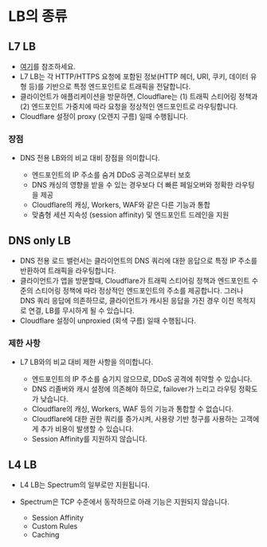 # LB의 종류
## L7 LB
- [여기](https://developers.cloudflare.com/learning-paths/load-balancing/planning/types-load-balancers/)를 참조하세요.
- L7 LB는 각 HTTP/HTTPS 요청에 포함된 정보(HTTP 헤더, URI, 쿠키, 데이터 유형 등)를 기반으로 특정 엔드포인트로 트래픽을 전달합니다.
- 클라이언트가 애플리케이션을 방문하면, Cloudflare는 (1) 트래픽 스티어링 정책과 (2) 엔드포인트 가중치에 따라 요청을 정상적인 엔드포인트로 라우팅합니다.
- Cloudflare 설정이 proxy (오렌지 구름) 일때 수행됩니다.

### 장점
- DNS 전용 LB와의 비교 대비 장점을 의미합니다.

  + 엔드포인트의 IP 주소를 숨겨 DDoS 공격으로부터 보호
  + DNS 캐싱의 영향을 받을 수 있는 경우보다 더 빠른 페일오버와 정확한 라우팅을 제공
  + Cloudflare의 캐싱, Workers, WAF와 같은 다른 기능과 통합
  + 맞춤형 세션 지속성 (session affinity) 및 엔드포인트 드레인을 지원

## DNS only LB
- DNS 전용 로드 밸런서는 클라이언트의 DNS 쿼리에 대한 응답으로 특정 IP 주소를 반환하여 트래픽을 라우팅합니다.
- 클라이언트가 앱을 방문할때, Cloudflare가 트래픽 스티어링 정책과 엔드포인트 수준의 스티어링 정책에 따라 정상적인 엔드포인트의 주소를 제공합니다. 그러나 DNS 쿼리 응답에 의존하므로, 클라이언트가 캐시된 응답을 가진 경우 이전 목적지로 연결, LB를 무시하게 될 수 있습니다.
- Cloudflare 설정이 unproxied (회색 구름) 일때 수행됩니다.

### 제한 사항
- L7 LB와의 비교 대비 제한 사항을 의미합니다.

  + 엔드포인트의 IP 주소를 숨기지 않으므로, DDoS 공격에 취약할 수 있습니다.
  + DNS 리졸버와 캐시 설정에 의존해야 하므로, failover가 느리고 라우팅 정확도가 낮습니다.
  + Cloudflare의 캐싱, Workers, WAF 등의 기능과 통합할 수 없습니다.
  + Cloudflare에 대한 권한 쿼리를 증가시켜, 사용량 기반 청구를 사용하는 고객에게 추가 비용이 발생할 수 있습니다.
  + Session Affinity를 지원하지 않습니다.


## L4 LB
- L4 LB는 Spectrum의 일부로만 지원됩니다.
- Spectrum은 TCP 수준에서 동작하므로 아래 기능은 지원되지 않습니다.
  
  + Session Affinity
  + Custom Rules
  + Caching